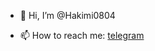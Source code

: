 - 👋 Hi, I’m @Hakimi0804
<!-- - 🌱 I’m currently learning js, css, html. -->
- 📫 How to reach me: [telegram](https://t.me/Hakimi0804)
<!-- - many thanks to [safeboot](https://github.com/safeboot) for assisting and motivating me and [volkanogeday](https://github.com/VOLKANOGEDAY). -->

<!---
Hakimi0804/Hakimi0804 is a ✨ special ✨ repository because its `README.md` (this file) appears on your GitHub profile.
You can click the Preview link to take a look at your changes.
--->
